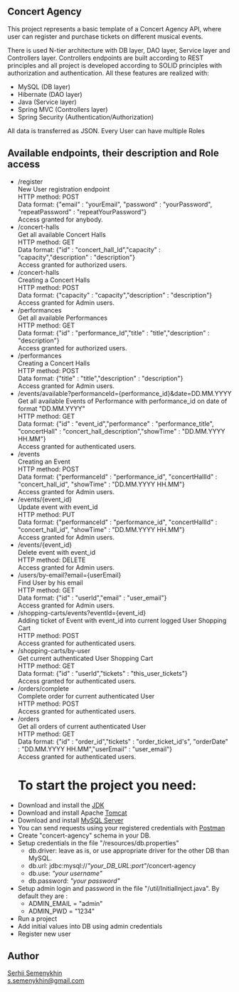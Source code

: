 ## Concert Agency
This project represents a basic template of a Concert Agency API, where user can register and purchase tickets on different musical events.

There is used N-tier architecture with DB layer, DAO layer,
Service layer and Controllers layer.
Controllers endpoints are built according to REST principles and all project 
is developed according to SOLID principles with authorization and authentication.
All these features are realized with:
- MySQL (DB layer)
- Hibernate (DAO layer)
- Java (Service layer)
- Spring MVC (Controllers layer)
- Spring Security (Authentication/Authorization)<br>

All data is transferred as JSON. Every User can have multiple Roles

## Available endpoints, their description and Role access
- /register<br> New User registration endpoint<br>
  HTTP method: POST<br>
  Data format: {"email" : "yourEmail", "password" : "yourPassword",
  "repeatPassword" : "repeatYourPassword"}
  <br> Access granted for anybody.
- /concert-halls<br> Get all available Concert Halls<br>
  HTTP method: GET<br>
  Data format: {"id" : "concert_hall_Id","capacity" : "capacity","description" : "description"}
  <br> Access granted for authorized users.
- /concert-halls<br> Creating a Concert Halls<br>
  HTTP method: POST<br>
  Data format: {"capacity" : "capacity","description" : "description"}
  <br> Access granted for Admin users.
- /performances<br>
  Get all available Performances<br>
      HTTP method: GET<br>
      Data format: {"id" : "performance_Id","title" : "title","description" : "description"}
      <br> Access granted for authorized users.
- /performances<br> Creating a Concert Halls<br>
  HTTP method: POST<br>
  Data format: {"title" : "title","description" : "description"}
  <br> Access granted for Admin users.
- /events/available?performanceId={performance_id}&date=DD.MM.YYYY
  Get all available Events of Performance with performance_id 
  on date of format "DD.MM.YYYY"<br>
  HTTP method: GET<br>
  Data format: {"id" : "event_id","performance" : "performance_title",
  "concertHall" : "concert_hall_description","showTime" : "DD.MM.YYYY HH.MM"}
  <br> Access granted for authenticated users.
- /events<br> Creating an Event<br>
  HTTP method: POST<br>
  Data format: {"performanceId" : "performance_id", "concertHallId" : "concert_hall_id",
  "showTime" : "DD.MM.YYYY HH.MM"}
  <br> Access granted for Admin users.
- /events/{event_id}<br> Update event with event_id <br>
  HTTP method: PUT<br>
  Data format: {"performanceId" : "performance_id", "concertHallId" : "concert_hall_id",
  "showTime" : "DD.MM.YYYY HH.MM"}
  <br> Access granted for Admin users.
- /events/{event_id}<br> Delete event with event_id <br>
  HTTP method: DELETE
  <br> Access granted for Admin users.
- /users/by-email?email={userEmail}<br> Find User by his email<br>
  HTTP method: GET<br>
  Data format: {"id" : "userId","email" : "user_email"}
  <br> Access granted for Admin users.
- /shopping-carts/events?eventId={event_id} <br> Adding ticket of Event with event_id 
  into current logged User Shopping Cart<br>
  HTTP method: POST
  <br> Access granted for authenticated users.
- /shopping-carts/by-user <br> Get current authenticated User Shopping Cart <br>
  HTTP method: GET<br>
  Data format: {"id" : "userId","tickets" : "this_user_tickets"}
  <br> Access granted for authenticated users.
- /orders/complete <br> Complete order for current authenticated User <br>
  HTTP method: POST
  <br> Access granted for authenticated users.
- /orders <br> Get all orders of current authenticated User<br>
  HTTP method: GET<br>
  Data format: {"id" : "order_id","tickets" : "order_ticket_id's",
  "orderDate" : "DD.MM.YYYY HH.MM","userEmail" : "user_email"}
  <br> Access granted for authenticated users.
  # To start the project you need: <br>
- Download and install the [JDK](https://www.oracle.com/java/technologies/javase-downloads.html "Download JDK") <br>
- Download and install Apache [Tomcat](https://tomcat.apache.org/download-90.cgi "Download Tomcat") <br>
- Download and install [MySQL Server](https://dev.mysql.com/downloads/ "Download MySQL")<br>
- You can send requests using your registered credentials with [Postman](https://www.postman.com/downloads/ "Download Postman")
- Create "concert-agency" schema in your DB.
- Setup credentials in the file "/resources/db.properties" <br>
  + db.driver: leave as is, or use appropriate driver for the other DB than MySQL.  
  + db.url: jdbc:mysql://*"your_DB_URL:port"*/concert-agency  
  + db.use: *"your username"* <br>
  + db.password: *"your password"*<br>
- Setup admin login and password in the file "/util/InitialInject.java". 
  By default they are :<br>
  + ADMIN_EMAIL = "admin"
  + ADMIN_PWD = "1234"
- Run a project
- Add initial values into DB using admin credentials  
- Register new user
## Author
[Serhii Semenykhin](https://github.com/semyonich/ "GitHub")<br>
s.semenykhin@gmail.com
